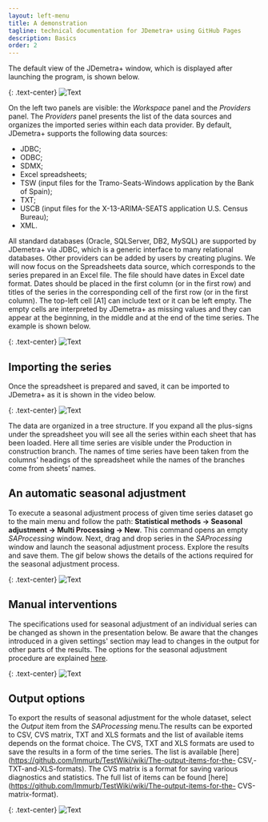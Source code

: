 ```yaml
---
layout: left-menu
title: A demonstration
tagline: technical documentation for JDemetra+ using GitHub Pages
description: Basics
order: 2
---
```

The default view of the JDemetra+ window, which is displayed after launching the program, is shown below. 

{: .text-center}
![Text](/assets/img/quick-start/Jd+mainwindow.jpg)

On the left two panels are visible: the *Workspace* panel and the *Providers* panel. The *Providers* panel presents the list of the data sources and organizes the imported series within each data provider. By default, JDemetra+ supports the following data sources:
* JDBC;
* ODBC;
* SDMX;
* Excel spreadsheets;
* TSW (input files for the Tramo-Seats-Windows application by the Bank of Spain);
* TXT;
* USCB (input files for the X-13-ARIMA-SEATS application U.S. Census Bureau);
* XML.

All standard databases (Oracle, SQLServer, DB2, MySQL) are supported by JDemetra+ via JDBC, which is a generic interface to many relational databases. Other providers can be added by users by creating plugins.
We will now focus on the Spreadsheets data source, which corresponds to the series prepared in an Excel file. The file should have dates in Excel date format. Dates should be placed in the first column (or in the first row) and titles of the series in the corresponding cell of the first row (or in the first column). The top-left cell [A1] can include text or it can be left empty. The empty cells are interpreted by JDemetra+ as missing values and they can appear at the beginning, in the middle and at the end of the time series. The example is shown below.

{: .text-center}
![Text](/assets/img/quick-start/Spreadsheet.jpg)

## Importing the series

Once the spreadsheet is prepared and saved, it can be imported to JDemetra+ as it is shown in the video below.

{: .text-center}
![Text](/assets/img/quick-start/Import_spreadsheet.gif)

The data are organized in a tree structure. If you expand all the 
plus-signs under the spreadsheet you will see all the series within each 
sheet that has been loaded. Here all time series are visible under the 
Production in construction branch. The names of time series have been 
taken from the columns’ headings of the spreadsheet while the names of 
the branches come from sheets’ names. 

## An automatic seasonal adjustment

To execute a seasonal adjustment process of given time series dataset go 
to the main menu and follow the path: **Statistical methods → Seasonal 
adjustment → Multi Processing → New**. This command opens an empty 
*SAProcessing* window. Next, drag and drop series in the *SAProcessing* 
window and launch the seasonal adjustment process. Explore the results 
and save them. The gif below shows the details of the actions required 
for the seasonal adjustment process. 

{: .text-center}
![Text](/assets/img/quick-start/FirstSAprocess.gif)

## Manual interventions
The specifications used for seasonal adjustment of an individual series 
can be changed as shown in the presentation below. Be aware that the 
changes introduced in a given settings' section may lead to changes in 
the output for other parts of the results. The options for the seasonal 
adjustment procedure are explained [here](../manual/sa-input).

{: .text-center}
![Text](/assets/img/quick-start/First-SA-process-specifcation.gif)

## Output options
To export the results of seasonal adjustment for the whole dataset, 
select the *Output* item from the *SAProcessing* menu.The results can be 
exported to CSV, CVS matrix, TXT and XLS formats and the list of 
available items depends on the format choice. The CVS, TXT and XLS 
formats are used to save the results in a form of the time series. The 
list is available 
[here](https://github.com/Immurb/TestWiki/wiki/The-output-items-for-the- 
CSV,-TXT-and-XLS-formats). The CVS matrix is a format for saving various 
diagnostics and statistics. The full list of items can be found 
[here](https://github.com/Immurb/TestWiki/wiki/The-output-items-for-the- 
CVS-matrix-format). 

{: .text-center}
![Text](/assets/img/quick-start/FirstSAprocess-results.gif)